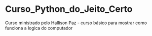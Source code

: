 # Curso_Python_do_Jeito_Certo
Curso ministrado pelo Hallison Paz - curso básico para mostrar como funciona a logica do computador
